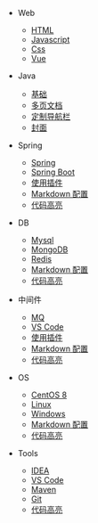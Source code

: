 * Web
  * [HTML](zh-cn/quickstart.md)
  * [Javascript](zh-cn/more-pages.md)
  * [Css](zh-cn/custom-navbar.md)
  * [Vue](zh-cn/cover.md)

* Java
  * [基础](zh-cn/quickstart.md)
  * [多页文档](zh-cn/more-pages.md)
  * [定制导航栏](zh-cn/custom-navbar.md)
  * [封面](zh-cn/cover.md)

* Spring
  * [Spring](zh-cn/configuration.md)
  * [Spring Boot](zh-cn/themes.md)
  * [使用插件](zh-cn/plugins.md)
  * [Markdown 配置](zh-cn/markdown.md)
  * [代码高亮](zh-cn/language-highlight.md)
  
* DB
  * [Mysql](zh-cn/configuration.md)
  * [MongoDB](zh-cn/themes.md)
  * [Redis](zh-cn/plugins.md)
  * [Markdown 配置](zh-cn/markdown.md)
  * [代码高亮](zh-cn/language-highlight.md)

* 中间件
  * [MQ](zh-cn/configuration.md)
  * [VS Code](zh-cn/themes.md)
  * [使用插件](zh-cn/plugins.md)
  * [Markdown 配置](zh-cn/markdown.md)
  * [代码高亮](zh-cn/language-highlight.md) 

* OS
  * [CentOS 8](zh-cn/configuration.md)
  * [Linux](os/linux/centos常用操作指南.md)
  * [Windows](zh-cn/plugins.md)
  * [Markdown 配置](zh-cn/markdown.md)
  * [代码高亮](zh-cn/language-highlight.md) 

* Tools
  * [IDEA](tools/idea/readme.md)
  * [VS Code](zh-cn/themes.md)
  * [Maven](zh-cn/plugins.md)
  * [Git](tools/git/Git教程.md)
  * [代码高亮](zh-cn/language-highlight.md)